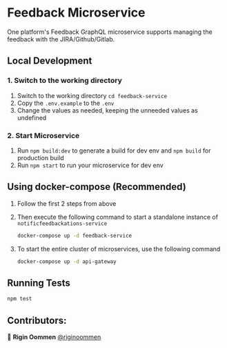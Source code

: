 # Feedback Microservice

One platform's Feedback GraphQL microservice supports managing the feedback with the JIRA/Github/Gitlab.

## Local Development

### 1. Switch to the working directory

1. Switch to the working directory `cd feedback-service`
2. Copy the `.env.example` to the `.env`
3. Change the values as needed, keeping the unneeded values as undefined

### 2. Start Microservice

1. Run `npm build:dev` to generate a build for dev env and `npm build` for production build
2. Run `npm start` to run your microservice for dev env

## Using docker-compose (Recommended)

1. Follow the first 2 steps from above
2. Then execute the following command to start a standalone instance of `notificfeedbackations-service`

   ```bash
   docker-compose up -d feedback-service
   ```

3. To start the entire cluster of microservices, use the following command

   ```bash
   docker-compose up -d api-gateway
   ```

## Running Tests

```bash
npm test
```

## Contributors:

👤 **Rigin Oommen** [@riginoommen](https://github.com/riginoommen)
